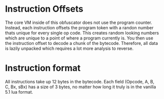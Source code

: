 # Instruction Offsets
The core VM inside of this obfuscator does not use the program counter. Instead, each instruction offsets the program token with a randon number thats unique for every single op code. This creates random looking numbers which are unique to a point of where a program currently is. You then use the instruction offset to decode a chunk of the bytecode. Therefore, all data is lazily unpacked which requires a lot more analysis to reverse. 

# Instruction format
All instructions take up 12 bytes in the bytecode. Each field (Opcode, A, B, C, Bx, sBx) has a size of 3 bytes, no matter how long it truly is in the vanilla 5.1 lua format.